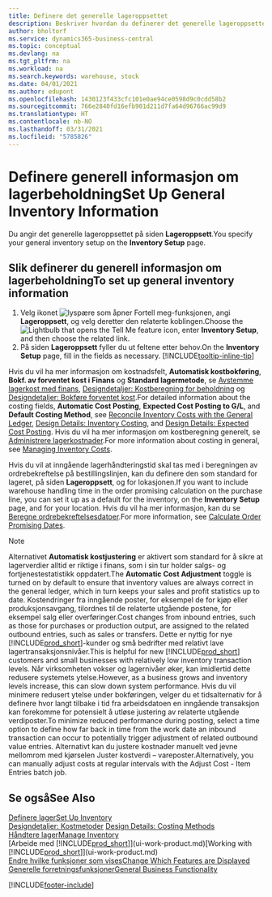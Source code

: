```yaml
---
title: Definere det generelle lageroppsettet
description: Beskriver hvordan du definerer det generelle lageroppsettet slik at du kan styre lageret og varene.
author: bholtorf
ms.service: dynamics365-business-central
ms.topic: conceptual
ms.devlang: na
ms.tgt_pltfrm: na
ms.workload: na
ms.search.keywords: warehouse, stock
ms.date: 04/01/2021
ms.author: edupont
ms.openlocfilehash: 1430123f433cfc101e0ae94ce0598d9c0cdd58b2
ms.sourcegitcommit: 766e2840fd16efb901d211d7fa64d96766ac99d9
ms.translationtype: HT
ms.contentlocale: nb-NO
ms.lasthandoff: 03/31/2021
ms.locfileid: "5785826"
---
```

# <a name="set-up-general-inventory-information"></a><span data-ttu-id="def99-103">Definere generell informasjon om lagerbeholdning</span><span class="sxs-lookup"><span data-stu-id="def99-103">Set Up General Inventory Information</span></span>

<span data-ttu-id="def99-104">Du angir det generelle lageroppsettet på siden **Lageroppsett**.</span><span class="sxs-lookup"><span data-stu-id="def99-104">You specify your general inventory setup on the **Inventory Setup** page.</span></span>

## <a name="to-set-up-general-inventory-information"></a><span data-ttu-id="def99-105">Slik definerer du generell informasjon om lagerbeholdning</span><span class="sxs-lookup"><span data-stu-id="def99-105">To set up general inventory information</span></span>

1. <span data-ttu-id="def99-106">Velg ikonet ![lyspære som åpner Fortell meg-funksjonen](media/ui-search/search_small.png "Fortell hva du vil gjøre"), angi **Lageroppsett**, og velg deretter den relaterte koblingen.</span><span class="sxs-lookup"><span data-stu-id="def99-106">Choose the ![Lightbulb that opens the Tell Me feature](media/ui-search/search_small.png "Tell me what you want to do") icon, enter **Inventory Setup**, and then choose the related link.</span></span>
2. <span data-ttu-id="def99-107">På siden **Lageroppsett** fyller du ut feltene etter behov.</span><span class="sxs-lookup"><span data-stu-id="def99-107">On the **Inventory Setup** page, fill in the fields as necessary.</span></span> [!INCLUDE[tooltip-inline-tip](includes/tooltip-inline-tip_md.md)]

<span data-ttu-id="def99-108">Hvis du vil ha mer informasjon om kostnadsfelt, **Automatisk kostbokføring**, **Bokf. av forventet kost i Finans** og **Standard lagermetode**, se [Avstemme lagerkost med finans](finance-how-to-post-inventory-costs-to-the-general-ledger.md), [Designdetaljer: Kostberegning for beholdning](design-details-inventory-costing.md) og [Designdetaljer: Bokføre forventet kost](design-details-expected-cost-posting.md).</span><span class="sxs-lookup"><span data-stu-id="def99-108">For detailed information about the costing fields, **Automatic Cost Posting**, **Expected Cost Posting to G/L**, and **Default Costing Method**, see [Reconcile Inventory Costs with the General Ledger](finance-how-to-post-inventory-costs-to-the-general-ledger.md), [Design Details: Inventory Costing](design-details-inventory-costing.md), and [Design Details: Expected Cost Posting](design-details-expected-cost-posting.md).</span></span> <span data-ttu-id="def99-109">Hvis du vil ha mer informasjon om kostberegning generelt, se [Administrere lagerkostnader](finance-manage-inventory-costs.md).</span><span class="sxs-lookup"><span data-stu-id="def99-109">For more information about costing in general, see [Managing Inventory Costs](finance-manage-inventory-costs.md).</span></span>  

<span data-ttu-id="def99-110">Hvis du vil at inngående lagerhåndteringstid skal tas med i beregningen av ordrebekreftelse på bestillingslinjen, kan du definere den som standard for lageret, på siden **Lageroppsett**, og for lokasjonen.</span><span class="sxs-lookup"><span data-stu-id="def99-110">If you want to include warehouse handling time in the order promising calculation on the purchase line, you can set it up as a default for the inventory, on the **Inventory Setup** page, and for your location.</span></span> <span data-ttu-id="def99-111">Hvis du vil ha mer informasjon, kan du se [Beregne ordrebekreftelsesdatoer](sales-how-to-calculate-order-promising-dates.md).</span><span class="sxs-lookup"><span data-stu-id="def99-111">For more information, see [Calculate Order Promising Dates](sales-how-to-calculate-order-promising-dates.md).</span></span>  

> [!NOTE]
> <span data-ttu-id="def99-112">Alternativet **Automatisk kostjustering** er aktivert som standard for å sikre at lagerverdier alltid er riktige i finans, som i sin tur holder salgs- og fortjenestestatistikk oppdatert.</span><span class="sxs-lookup"><span data-stu-id="def99-112">The **Automatic Cost Adjustment** toggle is turned on by default to ensure that inventory values are always correct in the general ledger, which in turn keeps your sales and profit statistics up to date.</span></span> <span data-ttu-id="def99-113">Kostendringer fra inngående poster, for eksempel de for kjøp eller produksjonsavgang, tilordnes til de relaterte utgående postene, for eksempel salg eller overføringer.</span><span class="sxs-lookup"><span data-stu-id="def99-113">Cost changes from inbound entries, such as those for purchases or production output, are assigned to the related outbound entries, such as sales or transfers.</span></span> <span data-ttu-id="def99-114">Dette er nyttig for nye [!INCLUDE[prod_short](includes/prod_short.md)]-kunder og små bedrifter med relativt lave lagertransaksjonsnivåer.</span><span class="sxs-lookup"><span data-stu-id="def99-114">This is helpful for new [!INCLUDE[prod_short](includes/prod_short.md)] customers and small businesses with relatively low inventory transaction levels.</span></span> <span data-ttu-id="def99-115">Når virksomheten vokser og lagernivåer øker, kan imidlertid dette redusere systemets ytelse.</span><span class="sxs-lookup"><span data-stu-id="def99-115">However, as a business grows and inventory levels increase, this can slow down system performance.</span></span> <span data-ttu-id="def99-116">Hvis du vil minimere redusert ytelse under bokføringen, velger du et tidsalternativ for å definere hvor langt tilbake i tid fra arbeidsdatoen en inngående transaksjon kan forekomme for potensielt å utløse justering av relaterte utgående verdiposter.</span><span class="sxs-lookup"><span data-stu-id="def99-116">To minimize reduced performance during posting, select a time option to define how far back in time from the work date an inbound transaction can occur to potentially trigger adjustment of related outbound value entries.</span></span> <span data-ttu-id="def99-117">Alternativt kan du justere kostnader manuelt ved jevne mellomrom med kjørselen Juster kostverdi – vareposter.</span><span class="sxs-lookup"><span data-stu-id="def99-117">Alternatively, you can manually adjust costs at regular intervals with the Adjust Cost - Item Entries batch job.</span></span>

## <a name="see-also"></a><span data-ttu-id="def99-118">Se også</span><span class="sxs-lookup"><span data-stu-id="def99-118">See Also</span></span>
[<span data-ttu-id="def99-119">Definere lager</span><span class="sxs-lookup"><span data-stu-id="def99-119">Set Up Inventory</span></span>](inventory-setup-inventory.md)  
<span data-ttu-id="def99-120">[Designdetaljer: Kostmetoder](design-details-costing-methods.md)  </span><span class="sxs-lookup"><span data-stu-id="def99-120">[Design Details: Costing Methods](design-details-costing-methods.md)  </span></span>  
[<span data-ttu-id="def99-121">Håndtere lager</span><span class="sxs-lookup"><span data-stu-id="def99-121">Manage Inventory</span></span>](inventory-manage-inventory.md)  
<span data-ttu-id="def99-122">[Arbeide med [!INCLUDE[prod_short](includes/prod_short.md)]](ui-work-product.md)</span><span class="sxs-lookup"><span data-stu-id="def99-122">[Working with [!INCLUDE[prod_short](includes/prod_short.md)]](ui-work-product.md)</span></span>  
[<span data-ttu-id="def99-123">Endre hvilke funksjoner som vises</span><span class="sxs-lookup"><span data-stu-id="def99-123">Change Which Features are Displayed</span></span>](ui-experiences.md)  
[<span data-ttu-id="def99-124">Generelle forretningsfunksjoner</span><span class="sxs-lookup"><span data-stu-id="def99-124">General Business Functionality</span></span>](ui-across-business-areas.md)


[!INCLUDE[footer-include](includes/footer-banner.md)]